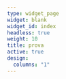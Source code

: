 ```yaml
---
type: widget_page
widget: blank
widget_id: index
headless: true
weight: 10
title: prova
active: true
design:
  columns: "1"
---
```

